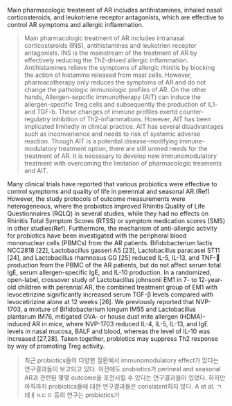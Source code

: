 


Main pharmacologic treatment of AR includes antihistamines, inhaled nasal corticosteroids, and leukotriene receptor antagonists, which are effective to control AR symptoms and allergic inflammation.  

> Main pharmacologic treatment of AR includes intranasal corticosteroids (INS), antihistamines and leukotrien receptor antagonists. 
> INS is the mainstream of the treatment of AR by effectively reducing the Th2-drived allergic inflammation. 
> Antihistamines relieve the symptoms of allergic rhinitis by blocking the action of histamine released from mast cells. 
> However, pharmacotherapy only reduces the symptoms of AR and do not change the pathologic immunologic profiles of AR. 
> On the other hands, Allergen-sepcific immunotherapy (AIT) can induce the  allergen-specific Treg cells and subsequently the production of IL1- and TGF-b. These changes of immune profiles exertd  counter-regulatry inhibition of Th2-inflammations. 
> However, AIT has been implicated limitedly in clinical practice. AIT has several disadvantages such as inconvenience and needs to risk of systemic adverse reaction. 
> Though AIT is a potential disease-modifying immune-modulatory treatment option, there are still unmed needs for the treatment of AR. 
> It is necessary to develop new immunomodulatory treatment with overcoming the limitation of pharmacologic treaments and AIT. 


Many clinical trials have reported that various probiotics were effective to control symptoms and quality of life in perennial and seasonal AR.(Ref) However, the study protocols of outcome measurements were heterogeneous, where  the probiotics improved Rhinitis Quality of Life Questionnaires (RQLQ) in several studies, while they had no effects on Rhinitis Total Symptom Scores (RTSS) or symptom medication scores (SMS) in other studies(Ref). Furthermore, the mechanism of anti-allergic activity for probiotics have been investigated with the peripheral blood mononuclear cells (PBMCs) from the AR patients. Bifidobacterium lactis NCC2818 [22], Lactobacillus gasseri A5 [23], Lactobacillus paracasei ST11 [24], and Lactobacillus rhamnosus GG [25] reduced IL-5, IL-13, and TNF- production from the PBMC of the AR patients, but do not affect serum total IgE, serum allergen-specific IgE, and IL-10 production. In a randomized, open-label, crossover study of Lactobacillus johnsonii EM1 in 7- to 12-year-old children with perennial AR, the combined treatment group of EM1 with levocetirizine significantly increased serum TGF-β levels compared with levocetirizine alone at 12 weeks [26]. We previously reported that NVP-1703, a mixture of Bifidobacterium longum IM55 and Lactobacillus plantarum IM76, mitigated OVA- or house dust mite allergen (HDMA)-induced AR in mice, where NVP-1703 reduced IL-4, IL-5, IL-13, and IgE levels in nasal mucosa, BALF and blood, whereas the level of IL-10 was increased [27,28]. Taken together, probiotics may suppress Th2 response by way of promoting Treg activity. 

> 최근 probiotics들이 다양한 질환에서 immunomodulatory effect가 있다는 연구결과들이 보고되고 있다. 
> 이전에도 probiotics가 perineal and seasonal AR과 관련된 몇몇 outcome을 호전시킬 수 있다는 연구결과들이 있었다. 
> 하지만 아직까지 probiotics들에 대한 연구결과들은 consistent하지 않다. 
> A et al. ㄱ데ㅐㄳㄷㅇ 등의 연구는 probiotics가 


